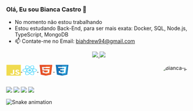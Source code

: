 ### Olá, Eu sou Bianca Castro 👋

- No momento não estou trabalhando
- Estou estudando Back-End, para ser mais exata: Docker, SQL, Node.js, TypeScript, MongoDB
- 📫 Contate-me no Email: biahdrew94@gmail.com

<div align="center">
  <a href="https://www.linkedin.com/in/bkastro/">
  <img height="160em" src="https://github-readme-stats.vercel.app/api?username=BiaKast&show_icons=true&theme=dracula&include_all_commits=true&count_private=true"/>
  <img height="160em" src="https://github-readme-stats.vercel.app/api/top-langs/?username=BiaKast&layout=compact&langs_count=7&theme=dracula"/>
</div>

<div style="display: inline_block"><br>
  <img align="center" alt="Bia-Js" height="30" width="40" src="https://raw.githubusercontent.com/devicons/devicon/master/icons/javascript/javascript-plain.svg">
  <img align="center" alt="Bia-React" height="30" width="40" src="https://raw.githubusercontent.com/devicons/devicon/master/icons/react/react-original.svg">
  <img align="center" alt="Bia-HTML" height="30" width="40" src="https://raw.githubusercontent.com/devicons/devicon/master/icons/html5/html5-original.svg">
  <img align="center" alt="Bia-CSS" height="30" width="40" src="https://raw.githubusercontent.com/devicons/devicon/master/icons/css3/css3-original.svg">
  <img align="right" alt="Bianca-pic" height="150" style="border-radius:50px;" src="https://user-images.githubusercontent.com/91567024/180093825-a4776ee1-8621-4938-9491-461609895a54.png?width=676&height=676">
</div>

##

<div> 
  <a href="https://www.instagram.com/bkasttro/" target="_blank"><img src="https://img.shields.io/badge/-Instagram-%23E4405F?style=for-the-badge&logo=instagram&logoColor=white" target="_blank"></a>
  <a href = "mailto:biahdrew94@gmail.com"><img src="https://img.shields.io/badge/-Gmail-%23333?style=for-the-badge&logo=gmail&logoColor=white" target="_blank"></a>
  <a href="https://www.linkedin.com/in/bkastro/" target="_blank"><img src="https://img.shields.io/badge/-LinkedIn-%230077B5?style=for-the-badge&logo=linkedin&logoColor=white" target="_blank"></a>
   <a href="https://discord.com/channels/@me/845085046276620289" target="_blank"><img src="https://img.shields.io/badge/Discord-7289DA?style=for-the-badge&logo=discord&logoColor=white" target="_blank"></a> 
 
  ![Snake animation](https://github.com/BiaKast/BiaKast/blob/output/github-contribution-grid-snake.svg)
 
</div>
